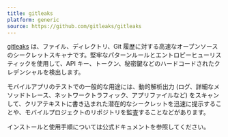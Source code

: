 ```yaml
---
title: gitleaks
platform: generic
source: https://github.com/gitleaks/gitleaks
---
```


[gitleaks](https://github.com/gitleaks/gitleaks) は、ファイル、ディレクトリ、Git 履歴に対する高速なオープンソースのシークレットスキャナです。堅牢なパターンルールとエントロピーヒューリスティックを使用して、API キー、トークン、秘密鍵などのハードコードされたクレデンシャルを検出します。

モバイルアプリのテストでの一般的な用途には、動的解析出力 (ログ、詳細なメソッドトレース、ネットワークトラフィック、アプリファイルなど) をスキャンして、クリアテキストに書き込まれた潜在的なシークレットを迅速に提示することや、モバイルプロジェクトのリポジトリを監査することなどがあります。

インストールと使用手順については公式ドキュメントを参照してください。
